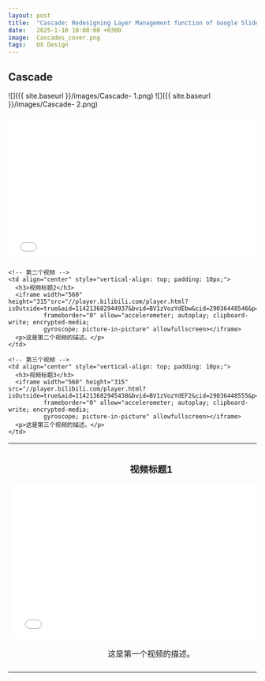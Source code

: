 ```yaml
---
layout: post
title:  "Cascade: Redesigning Layer Management function of Google Slides"
date:   2025-1-10 10:00:00 +0300
image:  Cascades_cover.png
tags:   UX Design
---
```

## Cascade 

![]({{ site.baseurl }}/images/Cascade- 1.png)
![]({{ site.baseurl }}/images/Cascade- 2.png)

 <!-- 总介绍 -->
<div style="position: relative; padding-bottom: 56.25%; height: 0; overflow: hidden; max-width: 100%; width: 100%; margin: 20px 0;">
  <iframe src="//player.bilibili.com/player.html?isOutside=true&aid=114213599123594&bvid=BV126ozYMEhc&cid=29036448606&p=1&high_quality=1" 
          style="position: absolute; top: 0; left: 0; width: 100%; height: 100%;" 
          frameborder="0" 
          scrolling="no" 
          allowfullscreen="true">
  </iframe>
</div>


<table> 
  <tr>
    <!-- 第一个视频 -->
    <td align="center" style="vertical-align: top; padding: 10px;">
      <h3>视频标题1</h3>
      <iframe width="560" height="315" src="//player.bilibili.com/player.html?isOutside=true&aid=114213682944438&bvid=BV1zVozYdEJT&cid=29036576982&p=1"
              frameborder="0" allow="accelerometer; autoplay; clipboard-write; encrypted-media; 
              gyroscope; picture-in-picture" allowfullscreen></iframe>
      <p>这是第一个视频的描述。</p>
    </td>

    <!-- 第二个视频 -->
    <td align="center" style="vertical-align: top; padding: 10px;">
      <h3>视频标题2</h3>
      <iframe width="560" height="315"src="//player.bilibili.com/player.html?isOutside=true&aid=114213682944937&bvid=BV1zVozYdEbw&cid=29036448546&p=1"
              frameborder="0" allow="accelerometer; autoplay; clipboard-write; encrypted-media; 
              gyroscope; picture-in-picture" allowfullscreen></iframe>
      <p>这是第二个视频的描述。</p>
    </td>

    <!-- 第三个视频 -->
    <td align="center" style="vertical-align: top; padding: 10px;">
      <h3>视频标题3</h3>
      <iframe width="560" height="315" src="//player.bilibili.com/player.html?isOutside=true&aid=114213682945438&bvid=BV1zVozYdEF2&cid=29036448555&p=1&high_quality=1"
              frameborder="0" allow="accelerometer; autoplay; clipboard-write; encrypted-media; 
              gyroscope; picture-in-picture" allowfullscreen></iframe>
      <p>这是第三个视频的描述。</p>
    </td>
  </tr>
</table>


